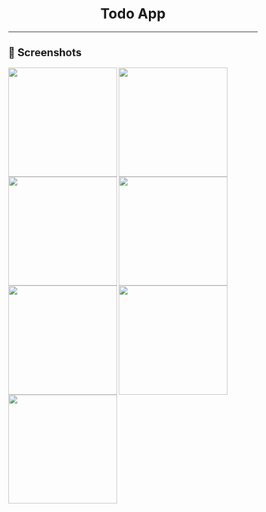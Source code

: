 <div align="center">


# **Todo App**
---
</div>

## 📲 Screenshots

<img align="left" src="https://github.com/BhargavsinhBarad/todo_app_firebase/assets/118417960/9df030dc-f032-4ca2-8036-2ca4de4e8106" width="220px">
<img align="left" src="https://github.com/BhargavsinhBarad/todo_app_firebase/assets/118417960/ef1d7576-1d33-4bee-96de-f58ce2266bbd" width="220px">
<img align="left" src="https://github.com/BhargavsinhBarad/todo_app_firebase/assets/118417960/31fad7e2-2ee3-47db-a53d-d488917d85e2" width="220px">
<img align="left" src="https://github.com/BhargavsinhBarad/todo_app_firebase/assets/118417960/78737529-0996-4303-8925-c37c172daf00" width="220px">
<img align="left" src="https://github.com/BhargavsinhBarad/todo_app_firebase/assets/118417960/5da1d3bd-cc7a-4ef8-901a-bc138fcb1547" width="220px">
<img align="left" src="https://github.com/BhargavsinhBarad/todo_app_firebase/assets/118417960/cdc0761a-5ba5-4e9c-afc9-a64287a69eb7" width="220px">
<img align="left" src="https://github.com/BhargavsinhBarad/todo_app_firebase/assets/118417960/04e7e188-2d2c-4611-aa0d-b732116aa2b7" width="220px">

